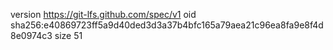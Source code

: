 version https://git-lfs.github.com/spec/v1
oid sha256:e40869723ff5a9d40ded3d3a37b4bfc165a79aea21c96ea8fa9e8f4d8e0974c3
size 51
